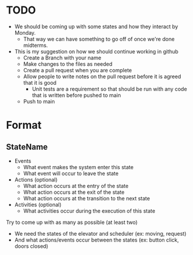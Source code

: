 # TODO
- We should be coming up with some states and how they interact by Monday.
  - That way we can have something to go off of once we're done midterms.
- This is my suggestion on how we should continue working in github
  - Create a Branch with your name
  - Make changes to the files as needed
  - Create a pull request when you are complete
  - Allow people to write notes on the pull request before it is agreed that it is good
    - Unit tests are a requirement so that should be run with any code that is written before pushed to main
  - Push to main 

# Format
## StateName 
- Events
  - What event makes the system enter this state
  - What event will occur to leave the state
- Actions (optional)
  - What action occurs at the entry of the state
  - What action occurs at the exit of the state
  - What action occurs at the transition to the next state
- Activities (optional)
  - What activities occur during the execution of this state

Try to come up with as many as possible (at least two)
- We need the states of the elevator and scheduler (ex: moving, request)
- And what actions/events occur between the states (ex: button click, doors closed)
